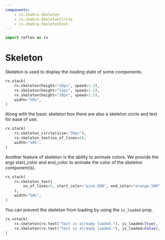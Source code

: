 ```yaml
---
components:
    - rx.chakra.Skeleton
    - rx.chakra.SkeletonCircle
    - rx.chakra.SkeletonText
---
```


```python exec
import reflex as rx
```

# Skeleton

Skeleton is used to display the loading state of some components.

```python demo
rx.stack(
    rx.skeleton(height="10px", speed=1.5),
    rx.skeleton(height="15px", speed=1.5),
    rx.skeleton(height="20px", speed=1.5),
    width="50%",
)
```

Along with the basic skeleton box there are also a skeleton circle and text for ease of use.

```python demo
rx.stack(
    rx.skeleton_circle(size="30px"),
    rx.skeleton_text(no_of_lines=8),
    width="50%",
)
```

Another feature of skeleton is the ability to animate colors.
We provide the args start_color and end_color to animate the color of the skeleton component(s).

```python demo
rx.stack(
    rx.skeleton_text(
        no_of_lines=5, start_color="pink.500", end_color="orange.500"
    ),
    width="50%",
)
```

You can prevent the skeleton from loading by using the `is_loaded` prop.

```python demo
rx.vstack(
    rx.skeleton(rx.text("Text is already loaded."), is_loaded=True),
    rx.skeleton(rx.text("Text is already loaded."), is_loaded=False),
)
```
